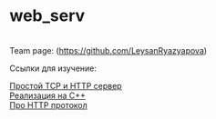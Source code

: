# web_serv

<br> Team page: (https://github.com/LeysanRyazyapova) </br>

Ссылки для изучение:

[Простой ТСР и НТТР сервер](https://medium.com/from-the-scratch/http-server-what-do-you-need-to-know-to-build-a-simple-http-server-from-scratch-d1ef8945e4fa) <br>
[Реализация на С++](https://www.youtube.com/watch?v=YwHErWJIh6Y)
<br>
[Про НТТР протокол](https://developer.mozilla.org/ru/docs/Web/HTTP/Basics_of_HTTP)
